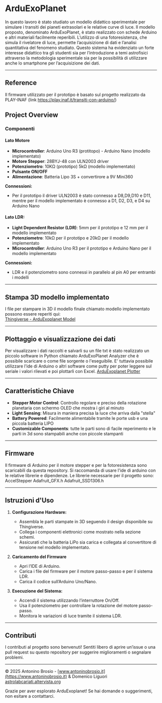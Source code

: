 # ArduExoPlanet

In questo lavoro è stato studiato un modello didattico sperimentale per simulare i transiti dei pianeti extrasolari e le relative curve di luce. Il modello proposto, denominato ArduExoPlanet, è stato realizzato con schede Arduino e altri materiali facilmente reperibili. L’utilizzo di una fotoresistenza, che simula il rivelatore di luce, permette l’acquisizione di dati e l’analisi quantitativa del fenomeno studiato. Questo sistema ha evidenziato un forte interesse didattico tra gli studenti sia per l’introduzione a temi astrofisici attraverso la metodologia sperimentale sia per la possibilità di utilizzare anche lo smartphone per l’acquisizione dei dati.

---

## Reference
Il firmware utilizzato per il prototipo è basato sul progetto realizzato da PLAY-INAF (link https://play.inaf.it/transiti-con-arduino/) 


## Project Overview

### Componenti

#### Lato Motore
- **Microcontroller**: Arduino Uno R3 (protitopo) - Arduino Nano (modello implementato)
- **Motore Stepper**: 28BYJ-48 con ULN2003 driver
- **Potenziometro**: 10KΩ (prototipo) 5kΩ (modello implementato)
- **Pulsante ON/OFF**
- **Alimentazione**: Batteria Lipo 3S + convertirore a 9V Mini360

**Connessioni:**
- Per il prototipo il driver ULN2003 è stato connesso a D8,D9,D10 e D11, mentre per il modello implementato è connesso a D1, D2, D3, e D4 su Arduino Nano

#### Lato LDR:
- **Light Dependent Resistor (LDR)**: 5mm per il prototipo e 12 mm per il modello implementato
- **Potenziometro**: 10kΩ per il prototipo e 20kΩ per il modello implementato
- **Microcontroller**: Arduino Uno R3 per il prototipo e Arduino Nano per il modello implementato

**Connessioni:**
- LDR e il potenziometro sono connessi in parallelo al pin A0 per entrambi i modelli

---

## Stampa 3D modello implementato
I file per stampare in 3D il modello finale chiamato modello implementato possono essere reperiti qui:  
[Thingiverse - ArduExoplanet Model](https://www.thingiverse.com/thing:6888870)

---

## Plottaggio e visualizzazione dei dati
Per visualizzare i dati raccolti e salvarli su un file txt è stato realizzato un piccolo software in Python chiamato ArduExoPlanet Analyzer che è possibile scaricare o come file sorgente o l'eseguibile.
E' tuttavia possibile utilizzare l'ide di Arduino o altri software come putty per poter leggere sul seriale i valori rilevati e poi plottarli con Excel.
[ArduExoplanet Plotter](https://github.com/abrosio/ArduExoplanet_Plotter)

---

## Caratteristiche Chiave

- **Stepper Motor Control**: Controllo regolare e preciso della rotazione planetaria con schermo OLED che mostra i giri al minuto
- **Light Sensing**: Misura in maniera precisa la luce che arriva dalla "stella"
- **Battery Powered**: Facilmente alimentabile tramite le porte usb e una piccola batteria LIPO
- **Customizable Components**: tutte le parti sono di facile reperimento e le parti in 3d sono stampabili anche con piccole stampanti

---

## Firmware
Il firmware di Arduino per il motore stepper e per la fotoresistenza sono scaricabili da questa repository. Si raccomanda di usare l'ide di arduino con le relative librerie e dipendenze.
Le librerie necessarie per il progetto sono: 
AccelStepper
Adafruit_GFX.h
Adafruit_SSD1306.h

---

## Istruzioni d'Uso

1. **Configurazione Hardware:**
   - Assembla le parti stampate in 3D seguendo il design disponibile su Thingiverse.
   - Collega i componenti elettronici come mostrato nella sezione schemi.
   - Assicurati che la batteria LiPo sia carica e collegata al convertitore di tensione nel modello implementato.

2. **Caricamento del Firmware**
   - Apri l’IDE di Arduino.
   - Carica i file del firmware per il motore passo-passo e per il sistema LDR.
   - Carica il codice sull’Arduino Uno/Nano.

3. **Esecuzione del Sistema:**
   - Accendi il sistema utilizzando l’interruttore On/Off.
   - Usa il potenziometro per controllare la rotazione del motore passo-passo.
   - Monitora le variazioni di luce tramite il sistema LDR.

---

## Contributi
I contributi al progetto sono benvenuti! Sentiti libero di aprire un’issue o una pull request su questo repository per suggerire miglioramenti o segnalare problemi.

---

© 2025 Antonino Brosio - [www.antoninobrosio.it](https://www.antoninobrosio.it) & Domenico Liguori [astrolabcariati.altervista.org](http://astrolabcariati.altervista.org)

Grazie per aver esplorato ArduExoplanet! Se hai domande o suggerimenti, non esitare a contattarci.
